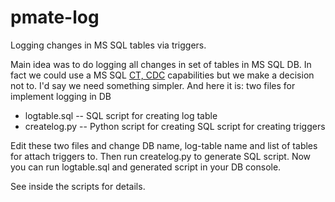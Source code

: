 pmate-log
=========

Logging changes in MS SQL tables via triggers.

Main idea was to do logging all changes in set of tables in MS SQL DB.
In fact we could use a MS SQL [CT, CDC] capabilities but we make a decision not to.
I'd say we need something simpler.
And here it is: two files for implement logging in DB

* logtable.sql -- SQL script for creating log table
* createlog.py -- Python script for creating SQL script for creating triggers

Edit these two files and change DB name, log-table name and list of tables for attach triggers to.
Then run createlog.py to generate SQL script.
Now you can run logtable.sql and generated script in your DB console.

See inside the scripts for details.


[CT, CDC]:https://www.google.ru/search?q=change+tracking%2C+change+data+capture+ms+sql
